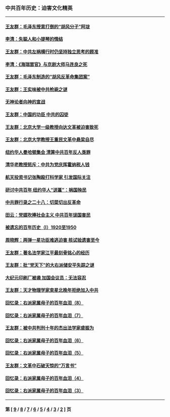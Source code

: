 ### 中共百年历史：迫害文化精英
---
#### [王友群：毛泽东授意打倒的“胡风分子”阿垅](../../pages/nf1176111/n13592541.md?03090430) 
#### [李清：失聪人和小提琴的情结](../../pages/nf1176111/n13459280.md?03090430) 
#### [王友群：中共左祸横行时仍坚持独立思考的顾准](../../pages/nf1176111/n13444722.md?03090430) 
#### [李清：《海瑞罢官》与京剧大师马连良之死](../../pages/nf1176111/n13412316.md?03090430) 
#### [王友群：毛泽东制造的“胡风反革命集团案”](../../pages/nf1176111/n13324909.md?03090430) 
#### [王友群：王实味被中共枪毙之谜](../../pages/nf1176111/n13307502.md?03090430) 
#### [无神论者向神的宣战](../../pages/nf1176111/n13281535.md?03090430) 
#### [王友群：中国的功臣 中共的囚徒](../../pages/nf1176111/n13291790.md?03090430) 
#### [王友群：北京大学一级教授向达文革被迫害致死](../../pages/nf1176111/n13150966.md?03090430) 
#### [王友群：北京大学教授王重民文革中悬梁自尽](../../pages/nf1176111/n13084645.md?03090430) 
#### [纽约华人曼哈顿集会 清算中共百年反人类罪](../../pages/nf1176111/n13084157.md?03090430) 
#### [清华老教授怒斥：中共为党庆挥霍纳税人钱](../../pages/nf1176111/n13071430.md?03090430) 
#### [航天投资书记张陶殴打科学家 引发国际关注](../../pages/nf1176111/n13069132.md?03090430) 
#### [研讨中共百年 纽约华人“送匾”：祸国殃民](../../pages/nf1176111/n13057367.md?03090430) 
#### [中共罪行录之二十八：切菜切出反革命](../../pages/nf1176111/n13030600.md?03090430) 
#### [田云：党媒吹捧社会主义 中共百年误国害民](../../pages/nf1176111/n13006682.md?03090430) 
#### [被遗忘的百年历史（I）1920至1950](../../pages/nf1176111/n12986411.md?03090430) 
#### [周晓辉：两弹一星功臣难逃迫害 核试验遗害至今](../../pages/nf1176111/n12974997.md?03090430) 
#### [王友群：著名法学家江平最刻骨铭心的经历](../../pages/nf1176111/n12970787.md?03090430) 
#### [王友群：批“党天下”的大右派储安平失踪之谜](../../pages/nf1176111/n12954229.md?03090430) 
#### [大纪元印刷厂被袭 加国会议员：无法容忍](../../pages/nf1176111/n12883028.md?03090430) 
#### [王友群：天才物理学家束星北晚年拒绝加入中共](../../pages/nf1176111/n12792913.md?03090430) 
#### [回忆录：右派家属母子的百年血泪（8）](../../pages/nf1176111/n12706196.md?03090430) 
#### [回忆录：右派家属母子的百年血泪（7）](../../pages/nf1176111/n12706191.md?03090430) 
#### [王友群：被中共判刑十年的杰出法学家盛振为](../../pages/nf1176111/n12706141.md?03090430) 
#### [回忆录：右派家属母子的百年血泪（6）](../../pages/nf1176111/n12698863.md?03090430) 
#### [回忆录：右派家属母子的百年血泪（5）](../../pages/nf1176111/n12692515.md?03090430) 
#### [王友群：文革中石破天惊的“万言书”](../../pages/nf1176111/n12690994.md?03090430) 
#### [回忆录：右派家属母子的百年血泪（4）](../../pages/nf1176111/n12686410.md?03090430) 
#### [回忆录：右派家属母子的百年血泪（3）](../../pages/nf1176111/n12683820.md?03090430) 

---
#### 第 [ [9](./9.md?03090430) / [8](./8.md?03090430) / [7](./7.md?03090430) / [6](./6.md?03090430) / [5](./5.md?03090430) / [4](./4.md?03090430) / [3](./3.md?03090430) / [2](./2.md?03090430) ] 页

